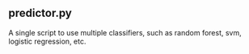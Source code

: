 predictor.py
----------------------------

A single script to use multiple classifiers, such as random forest, svm, logistic regression, etc.
